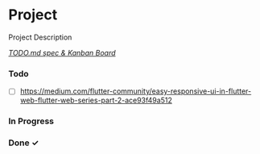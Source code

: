 # Project

Project Description

<em>[TODO.md spec & Kanban Board](https://bit.ly/3fCwKfM)</em>

### Todo

- [ ] https://medium.com/flutter-community/easy-responsive-ui-in-flutter-web-flutter-web-series-part-2-ace93f49a512  

### In Progress


### Done ✓


